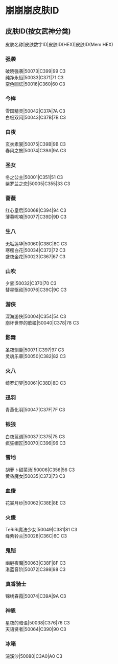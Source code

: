 # 崩崩崩皮肤ID
## 皮肤ID(按女武神分类)
皮肤名称|皮肤数字ID|皮肤ID(HEX)|皮肤ID(Mem HEX)
### 强袭
破晓强袭|50073|C399|99 C3  
纯净永恒|50033|C371|71 C3  
空色回忆|50016|C360|60 C3  
### 今样
雪国精灵|50042|C37A|7A C3  
白极双闪|50043|C37B|7B C3  
### 白夜
玄衣素裳|50075|C39B|9B C3  
春风之旅|50074|C39A|9A C3  
### 圣女
冬之公主|50001|C351|51 C3  
紫罗兰之恋|50005|C355|33 C3  
### 蔷薇
红心皇后|50068|C394|94 C3  
薄暮呢喃|50077|C39D|9D C3  
### 生八
无垢莲华|50060|C38C|8C C3  
寒樱白花|50034|C372|72 C3  
盛夜金花|50023|C367|67 C3  
### 山吹
夕雾|50032|C370|70 C3  
彗星驱动|50076|C39C|9C C3  
### 游侠
深海游侠|50004|C354|54 C3  
崩坏世界的歌姬|50040|C378|78 C3  
### 影舞
圣夜驯鹿|50071|C397|97 C3  
灵魂乐章|50050|C382|82 C3  
### 火八
绮罗幻梦|50061|C38D|8D C3  
### 迅羽
青燕化羽|50047|C37F|7F C3  
### 银狼
白夜蓝调|50037|C375|75 C3  
疯狂帽匠|50070|C396|96 C3  
### 雪地
胡萝卜甜菜汤|50006|C356|56 C3  
黄昏魔女|50035|C373|73 C3  
### 血傻
花裳月纱|50062|C38E|8E C3  
### 火傻
TeRiRi魔法少女|50049|C381|81 C3  
绛紫铃兰|50028|C36C|6C C3  
### 鬼铠
幽魅夜魔|50063|C38F|8F C3  
湛蓝音阶|50072|C398|98 C3  
### 真香骑士
锦绣春霞|50074|C39A|9A C3  
### 神恩
星夜的暗语|50038|C376|76 C3  
天语贤者|50064|C390|90 C3  
### 冰箱
浣溪沙|50080|C3A0|A0 C3  
